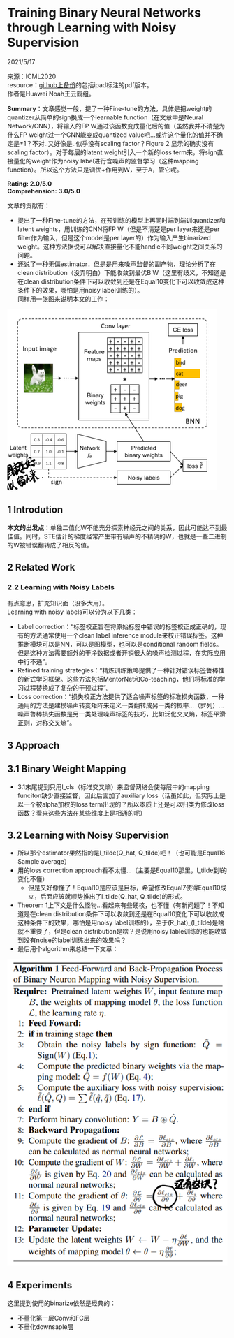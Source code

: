 # Training Binary Neural Networks through Learning with Noisy Supervision 

2021/5/17  

来源：ICML2020  
resource：[github上备份](https://github.com/YouCaiJun98/YouCaiJun98.github.io/blob/master/articles/ModelCompression/BNN/Training%20Binary%20Neural%20Networks%20through%20Learning%20.pdf)的包括ipad标注的pdf版本。  
作者是Huawei Noah王云鹤组。  

**Summary**：文章感觉一般，提了一种Fine-tune的方法，具体是把weight的quantizer从简单的sign换成一个learnable function（在文章中是Neural Network/CNN），将输入的FP W通过该函数变成量化后的值（虽然我并不清楚为什么FP weight过一个CNN能变成quantized value吧...或许这个量化的值并不确定是±1？不对..又好像是..似乎没有scaling factor？Figure 2 显示的确实没有scaling factor）。对于每层的latent weight引入一个新的loss term来，将sign直接量化的weight作为noisy label进行含噪声的监督学习（这种mapping function）。所以这个方法只是调优+作用到W，至于A，管它呢。  

**Rating: 2.0/5.0**  
**Comprehension: 3.0/5.0**  

文章的贡献有：  
* 提出了一种Fine-tune的方法，在预训练的模型上再同时端到端训quantizer和latent weights，用训练的CNN将FP W（但是不清楚是per layer来还是per filter作为输入，但是这个model是per layer的）作为输入产生binarized weight。这种方法据说可以解决直接量化不能handle不同weight之间关系的问题。  
* 还说了一种无偏estimator，但是是用来噪声监督的副产物，理论分析了在clean distribution（没弄明白）下能收敛到最优B W（这里有歧义，不知道是在clean distribution条件下可以收敛到还是在Equal10变化下可以收敛成这种条件下的效果，哪怕是用noisy label训练的）。  
同样用一张图来说明本文的工作：  

<div style="align: center">  
<img src="https://raw.githubusercontent.com/YouCaiJun98/MyPicBed/main/imgs/202105170001.png"/>  
</div>  

## 1 Introdution  
**本文的出发点**：单独二值化W不能充分探索神经元之间的关系，因此可能达不到最佳值。同时，STE估计的梯度经常产生带有噪声的不精确的W，也就是一些二进制的W被错误翻转成了相反的值。  

## 2 Related Work  
### 2.2 Learning with Noisy Labels  
有点意思，扩充知识面（没多大用）。  
Learning with noisy labels可以分为以下几类：  
* Label correction：“标签校正旨在将原始标签中错误的标签校正成正确的，现有的方法通常使用一个clean label inference module来校正错误标签。这种推断模块可以是NN，可以是图模型，也可以是conditional random fields。但是这种方法需要额外的干净数据或者开销很大的噪声检测过程，在实际应用中行不通”。  
* Refined training strategies：“精炼训练策略提供了一种针对错误标签鲁棒性的新式学习框架。这些方法包括MentorNet和Co-teaching，他们将标准的学习过程替换成了复杂的干预过程”。
* Loss correction：“损失校正方法提供了适合噪声标签的标准损失函数，一种通用的方法是建模噪声转变矩阵来定义一类翻转成另一类的概率...（罗列）...噪声鲁棒损失函数是另一类处理噪声标签的技巧，比如泛化交叉熵，标签平滑正则，对称交叉熵”。  

## 3 Approach  
## 3.1 Binary Weight Mapping  
* 3.1末尾提到只用l_cls（标准交叉熵）来监督网络会使每层中的mapping funciton缺少直接监督，因此后面加了auxiliary loss（话虽如此，但实际上是以一个被alpha加权的loss term出现的？所以本质上还是可以归类为修改loss函数？看来这些方法在某些维度上是相通的呢）  

## 3.2 Learning with Noisy Supervision  
* 所以那个estimator果然指的是l_tilde(Q_hat, Q_tilde)吧！（也可能是Equal16 Sample average）  
* 用的loss correction approach看不太懂...（主要是Equal10那里，l_tilde到l的变化不懂）
    * 但是又好像懂了！Equal10是应该是目标，希望修改Equal7使得Equal10成立，后面应该就顺势推出了l_tilde(Q_hat, Q_tilde)的形式。
* Theorem 1上下文是什么怪物...看起来有些硬核，也不懂（有新问题了！不知道是在clean distribution条件下可以收敛到还是在Equal10变化下可以收敛成这种条件下的效果，哪怕是用noisy label训练的），至于(R_hat)_(l_tilde)是啥就不重要了，但是clean distribution是啥？是说用noisy lable训练的也能收敛到没有noise的label训练出来的效果吗？  
* 最后用个algorithm来总结一下文章：  

![](https://raw.githubusercontent.com/YouCaiJun98/MyPicBed/main/imgs/202105170002.png)  

## 4 Experiments  
这里提到使用的binarize依然是经典的：  
* 不量化第一层Conv和FC层  
* 不量化downsaple层  
